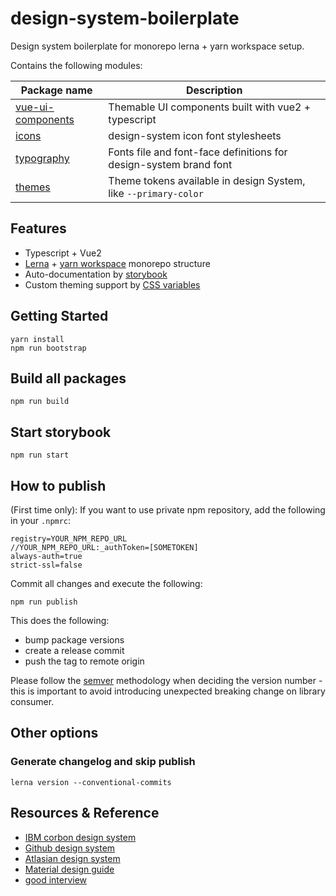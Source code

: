 # design-system-boilerplate

Design system boilerplate for monorepo lerna + yarn workspace setup.

Contains the following modules:

| Package name   | Description                                                 |
|----------------|-------------------------------------------------------------|
| [vue-ui-components](./packages/vue-ui-components) | Themable UI components built with vue2 + typescript         |
| [icons](./packages/icons)          | design-system icon font stylesheets                              |
| [typography](./packages/typography)     | Fonts file and font-face definitions for design-system brand font |
| [themes](./packages/themes)     | Theme tokens available in design System, like `--primary-color` |

## Features
* Typescript + Vue2
* [Lerna](https://github.com/lerna/lerna) + [yarn workspace](https://classic.yarnpkg.com/ja/docs/cli/workspace/) monorepo structure
* Auto-documentation by [storybook](https://storybook.js.org/)
* Custom theming support by [CSS variables](https://developer.mozilla.org/en-US/docs/Web/CSS/Using_CSS_custom_properties)

## Getting Started

```
yarn install
npm run bootstrap
```

## Build all packages

```
npm run build
```

## Start storybook

```
npm run start
```

## How to publish

(First time only): If you want to use private npm repository, add the following in your `.npmrc`:

```
registry=YOUR_NPM_REPO_URL
//YOUR_NPM_REPO_URL:_authToken=[SOMETOKEN]
always-auth=true
strict-ssl=false
```

Commit all changes and execute the following:

```
npm run publish
```

This does the following:
* bump package versions
* create a release commit
* push the tag to remote origin

Please follow the [semver](https://docs.npmjs.com/about-semantic-versioning) methodology when deciding the version number - this is important to avoid introducing unexpected breaking change on library consumer.


## Other options

### Generate changelog and skip publish

```
lerna version --conventional-commits
```

## Resources & Reference
* [IBM corbon design system](https://github.com/carbon-design-system/carbon)
* [Github design system](https://primer.style/)
* [Atlasian design system](https://atlassian.design/components/select/)
* [Material design guide](https://material.io/design/)
* [good interview](https://www.uxpin.com/studio/blog/githubs-design-system-interview-diana-mounter/)
